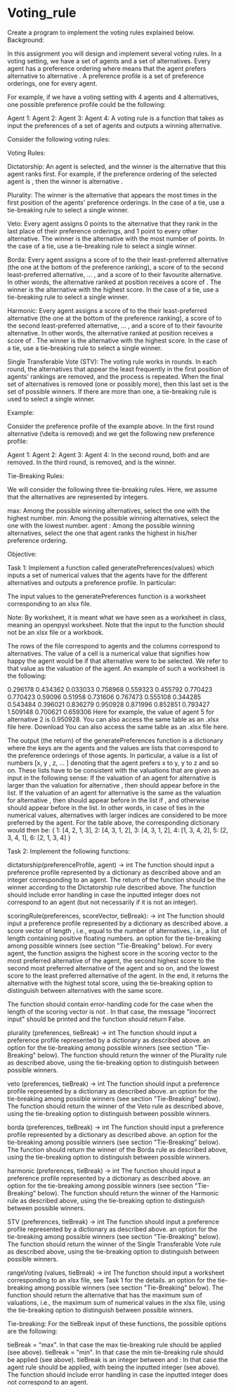 # Voting_rule
Create a program to implement the voting rules explained below.
Background:

In this assignment you will design and implement several voting rules. In a voting setting, we have a set of  agents and a set of  alternatives. Every agent has a preference ordering  where  means that the agent prefers alternative  to alternative . A preference profile is a set of  preference orderings, one for every agent.

For example, if we have a voting setting with 4 agents and 4 alternatives, one possible preference profile could be the following:

Agent 1: 
Agent 2: 
Agent 3: 
Agent 4: 
A voting rule is a function that takes as input the preferences of a set of agents and outputs a winning alternative.

Consider the following voting rules:

 

Voting Rules:

Dictatorship:
An agent is selected, and the winner is the alternative that this agent ranks first. For example, if the preference ordering of the selected agent is , then the winner is alternative .

Plurality:
The winner is the alternative that appears the most times in the first position of the agents' preference orderings. In the case of a tie, use a tie-breaking rule to select a single winner.

Veto:
Every agent assigns 0 points to the alternative that they rank in the last place of their preference orderings, and 1 point to every other alternative. The winner is the alternative with the most number of points. In the case of a tie, use a tie-breaking rule to select a single winner.

Borda:
Every agent assigns a score of  to the their least-preferred alternative (the one at the bottom of the preference ranking), a score of  to the second least-preferred alternative, ... , and a score of  to their favourite alternative. In other words, the alternative ranked at position  receives a score of . The winner is the alternative with the highest score. In the case of a tie, use a tie-breaking rule to select a single winner.

Harmonic:
Every agent assigns a score of  to the their least-preferred alternative (the one at the bottom of the preference ranking), a score of  to the second least-preferred alternative, ... , and a score of  to their favourite alternative. In other words, the alternative ranked at position  receives a score of . The winner is the alternative with the highest score. In the case of a tie, use a tie-breaking rule to select a single winner.

Single Transferable Vote (STV):
The voting rule works in rounds. In each round, the alternatives that appear the least frequently in the first position of agents' rankings are removed, and the process is repeated. When the final set of alternatives is removed (one or possibly more), then this last set is the set of possible winners. If there are more than one, a tie-breaking rule is used to select a single winner.

Example:

Consider the preference profile of the example above. In the first round alternative (\delta is removed\) and we get the following new preference profile:

Agent 1: 
Agent 2: 
Agent 3: 
Agent 4: 
In the second round, both  and  are removed. In the third round,  is removed, and  is the winner.

 

Tie-Breaking Rules:

We will consider the following three tie-breaking rules. Here, we assume that the alternatives are represented by integers.

max: Among the possible winning alternatives, select the one with the highest number.
min: Among the possible winning alternatives, select the one with the lowest number.
agent : Among the possible winning alternatives, select the one that agent  ranks the highest in his/her preference ordering. 
 

Objective:

Task 1: Implement a function called generatePreferences(values) which inputs a set of numerical values that the agents have for the different alternatives and outputs a preference profile.
In particular:

The input values to the generatePreferences function is a worksheet corresponding to an xlsx file.

Note: By worksheet, it is meant what we have seen as a worksheet in class, meaning an openpyxl worksheet. Note that the input to the function should not be an xlsx file or a workbook.

The rows of the file correspond to agents and the columns correspond to alternatives. The value of a cell  is a numerical value that signifies how happy the agent would be if that alternative were to be selected. We refer to that value as the valuation of the agent. An example of such a worksheet is the following:

0.296178	0.434362	0.033033	0.758968
0.559323	0.455792	0.770423	0.770423
0.59096	0.51958	0.731606	0.767473
0.555108	0.344285	0.543484	0.396021
0.836279	0.950928	0.871996	0.852851
0.793427	1.509148	0.700621	0.659306
Here for example, the value of agent 5 for alternative 2 is 0.950928. You can also access the same table as an .xlsx file here. Download You can also access the same table as an .xlsx file here.

The output (the return) of the generatePreferences function is a dictionary where the keys  are the agents and the values are lists that correspond to the preference orderings of those agents. In particular, a value is a list of numbers [x, y , z, ... ] denoting that the agent prefers x to y, y to z and so on. These lists have to be consistent with the valuations that are given as input in the following sense:
If the valuation of an agent for alternative  is larger than the valuation for alternative , then  should appear before  in the list.
If the valuation of an agent for alternative  is the same as the valuation for alternative , then  should appear before  in the list if , and otherwise  should appear before  in the list. In other words, in case of ties in the numerical values, alternatives with larger indices are considered to be more preferred by the agent.
For the table above, the corresponding dictionary would then be: 
{
1: [4, 2, 1, 3],
2: [4, 3, 1, 2],
3: [4, 3, 1, 2],
4: [1, 3, 4, 2],
5: [2, 3, 4, 1],
6: [2, 1, 3, 4]
}


Task 2: Implement the following functions:

dictatorship(preferenceProfile, agent) -> int
The function should input a preference profile represented by a dictionary as described above and an integer corresponding to an agent. The return of the function should be the winner according to the Dictatorship rule described above. The function should include error handling in case the inputted integer does not correspond to an agent (but not necessarily if it is not an integer).

scoringRule(preferences, scoreVector, tieBreak): -> int
The function should input
a preference profile represented by a dictionary as described above.
a score vector of length , i.e., equal to the number of alternatives, i.e., a list of length  containing positive floating numbers. 
an option for the tie-breaking among possible winners (see section "Tie-Breaking" below).
For every agent, the function assigns the highest score in the scoring vector to the most preferred alternative of the agent, the second highest score to the second most preferred alternative of the agent and so on, and the lowest score to the least preferred alternative of the agent. In the end, it returns the alternative with the highest total score, using the tie-breaking option to distinguish between alternatives with the same score.

The function should contain error-handling code for the case when the length of the scoring vector is not . In that case, the message "Incorrect input" should be printed and the function should return False.

plurality (preferences, tieBreak) -> int
The function should input
a preference profile represented by a dictionary as described above.
an option for the tie-breaking among possible winners (see section "Tie-Breaking" below).
The function should return the winner of the Plurality rule as described above, using the tie-breaking option to distinguish between possible winners.

veto (preferences, tieBreak) -> int
The function should input
a preference profile represented by a dictionary as described above.
an option for the tie-breaking among possible winners (see section "Tie-Breaking" below).
The function should return the winner of the Veto rule as described above, using the tie-breaking option to distinguish between possible winners.

borda (preferences, tieBreak) -> int
The function should input
a preference profile represented by a dictionary as described above.
an option for the tie-breaking among possible winners (see section "Tie-Breaking" below).
The function should return the winner of the Borda rule as described above, using the tie-breaking option to distinguish between possible winners.

harmonic (preferences, tieBreak) -> int
The function should input
a preference profile represented by a dictionary as described above.
an option for the tie-breaking among possible winners (see section "Tie-Breaking" below).
The function should return the winner of the Harmonic rule as described above, using the tie-breaking option to distinguish between possible winners.

STV (preferences, tieBreak) -> int
The function should input
a preference profile represented by a dictionary as described above.
an option for the tie-breaking among possible winners (see section "Tie-Breaking" below).
The function should return the winner of the Single Transferable Vote rule as described above, using the tie-breaking option to distinguish between possible winners.

rangeVoting (values, tieBreak) -> int
The function should input
a worksheet corresponding to an xlsx file, see Task 1 for the details.
an option for the tie-breaking among possible winners (see section "Tie-Breaking" below).
The function should return the alternative that has the maximum sum of valuations, i.e., the maximum sum of numerical values in the xlsx file, using the tie-breaking option to distinguish between possible winners.

 

Tie-breaking: For the tieBreak input of these functions, the possible options are the following:

tieBreak = "max". In that case the max tie-breaking rule should be applied (see above).
tieBreak = "min". In that case the min tie-breaking rule should be applied (see above).
tieBreak is an integer between  and : In that case the agent  rule should be applied, with  being the inputted integer (see above). The function should include error handling in case the inputted integer does not correspond to an agent.
 
